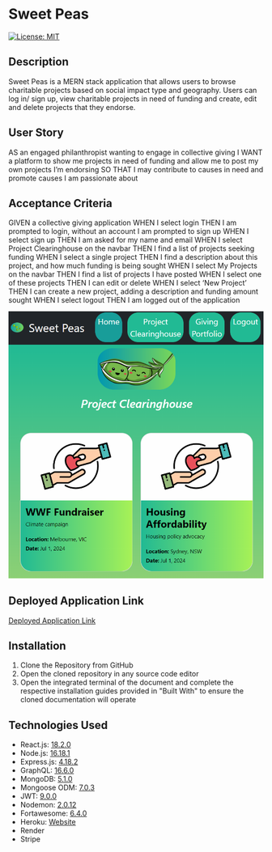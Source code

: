 # Sweet Peas
[![License: MIT](https://img.shields.io/badge/License-MIT-yellow.svg)](https://opensource.org/licenses/MIT)

## Description
Sweet Peas is a MERN stack application that allows users to browse charitable projects based on social impact type and geography. Users can log in/ sign up, view charitable projects in need of funding and create, edit and delete projects that they endorse. 

## User Story
AS an engaged philanthropist wanting to engage in collective giving
I WANT a platform to show me projects in need of funding and allow me to post my own projects I’m endorsing
SO THAT I may contribute to causes in need and promote causes I am passionate about

## Acceptance Criteria
GIVEN a collective giving application
WHEN I select login
THEN I am prompted to login, without an account I am prompted to sign up
WHEN I select sign up
THEN I am asked for my name and email
WHEN I select Project Clearinghouse on the navbar
THEN I find a list of projects seeking funding
WHEN I select a single project
THEN I find a description about this project, and how much funding is being sought
WHEN I select My Projects on the navbar
THEN I find a list of projects I have posted
WHEN I select one of these projects
THEN I can edit or delete
WHEN I select ‘New Project’
THEN I can create a new project, adding a description and funding amount sought
WHEN I select logout
THEN I am logged out of the application

![](./client/src/assets/screenshot.png)

## Deployed Application Link
[Deployed Application Link](https://jdt-events.herokuapp.com/)

## Installation
1. Clone the Repository from GitHub
2. Open the cloned repository in any source code editor
3. Open the integrated terminal of the document and complete the respective installation guides provided in "Built With" to ensure the cloned documentation will operate

## Technologies Used
- React.js: [18.2.0](https://reactjs.org)
- Node.js: [16.18.1](https://nodejs.org/en/blog/release/v16.18.1/)
- Express.js: [4.18.2](https://www.npmjs.com/package/express)
- GraphQL: [16.6.0](https://graphql.org)
- MongoDB: [5.1.0](https://www.mongodb.com)
- Mongoose ODM: [7.0.3](https://mongoosejs.com)
- JWT: [9.0.0](https://jwt.io)
- Nodemon: [2.0.12](https://www.npmjs.com/package/nodemon/v/2.0.12)
- Fortawesome: [6.4.0](https://www.npmjs.com/package/@fortawesome/)
- Heroku: [Website](https://www.heroku.com/platform)
- Render
- Stripe
